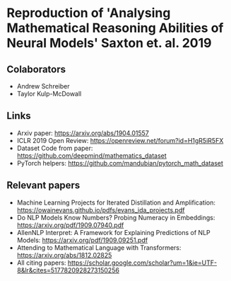 # Reproduction of 'Analysing Mathematical Reasoning Abilities of Neural Models' Saxton et. al. 2019

## Colaborators 

- Andrew Schreiber 
- Taylor Kulp-McDowall

## Links

- Arxiv paper: https://arxiv.org/abs/1904.01557
- ICLR 2019 Open Review: https://openreview.net/forum?id=H1gR5iR5FX
- Dataset Code from paper: https://github.com/deepmind/mathematics_dataset
- PyTorch helpers: https://github.com/mandubian/pytorch_math_dataset

## Relevant papers

- Machine Learning Projects for Iterated Distillation and Amplification: https://owainevans.github.io/pdfs/evans_ida_projects.pdf
- Do NLP Models Know Numbers? Probing Numeracy in Embeddings: https://arxiv.org/pdf/1909.07940.pdf
- AllenNLP Interpret:
A Framework for Explaining Predictions of NLP Models: https://arxiv.org/pdf/1909.09251.pdf
- Attending to Mathematical Language with Transformers: https://arxiv.org/abs/1812.02825
- All citing papers: https://scholar.google.com/scholar?um=1&ie=UTF-8&lr&cites=5177820928273150256


